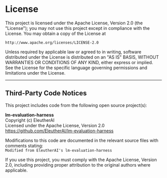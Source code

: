 # License

This project is licensed under the Apache License, Version 2.0 (the "License");
you may not use this project except in compliance with the License.
You may obtain a copy of the License at

    http://www.apache.org/licenses/LICENSE-2.0

Unless required by applicable law or agreed to in writing, software
distributed under the License is distributed on an "AS IS" BASIS,
WITHOUT WARRANTIES OR CONDITIONS OF ANY KIND, either express or implied.
See the License for the specific language governing permissions and
limitations under the License.

---

## Third-Party Code Notices

This project includes code from the following open source project(s):

**lm-evaluation-harness**  
Copyright (c) EleutherAI  
Licensed under the Apache License, Version 2.0  
https://github.com/EleutherAI/lm-evaluation-harness

Modifications to this code are documented in the relevant source files with
comments stating:  
`Modified from EleutherAI's lm-evaluation-harness`

If you use this project, you must comply with the Apache License, Version 2.0,
including providing proper attribution to the original authors where applicable.
